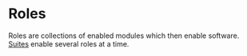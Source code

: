 # Roles

Roles are collections of enabled modules which then enable software. [Suites](../suites/README.md) enable several roles at a time.
